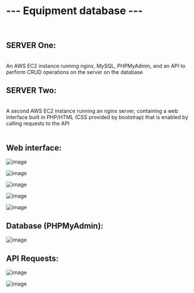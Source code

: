 <h1>--- Equipment database ---</h1>
</br>
<h2>SERVER One:</h2> </br>
An AWS EC2 instance running nginx, MySQL, PHPMyAdmin, and an API to perform CRUD operations on the server on the database
</br>
<h2>SERVER Two:</h2> </br>
A second AWS EC2 instance running an nginx server, containing a web interface built in PHP/HTML (CSS provided by bootstrap) that is enabled by calling requests to the API
</br>
</br>
<h2>Web interface: </h2>
 
![image](https://github.com/austin19moore/Equipment/assets/80301847/7cac11f5-873a-4cb1-8c12-91b6a474442a)

![image](https://github.com/austin19moore/Equipment/assets/80301847/82caf127-f0a7-4617-9979-bd0431d59fc3)

![image](https://github.com/austin19moore/Equipment/assets/80301847/3a5e52a2-c643-4cb2-8e89-7ebfff55292d)

![image](https://github.com/austin19moore/Equipment/assets/80301847/70bcecb9-114d-4c5c-8dc3-ac3794e46d37)

![image](https://github.com/austin19moore/Equipment/assets/80301847/89273f1a-4ea8-4841-98ae-d5d42ac33682)
</br>
<h2>Database (PHPMyAdmin): </h2>

![image](https://github.com/austin19moore/Equipment/assets/80301847/b074c5bd-9c09-4b91-b0cc-be26f38c07d5)
</br>
<h2>API Requests:</h2>

![image](https://github.com/austin19moore/Equipment/assets/80301847/20373e4e-dc8f-4e2a-a3a5-8b917c3298a4)

![image](https://github.com/austin19moore/Equipment/assets/80301847/712d75a7-a8eb-43bd-a4a5-55479b8f6a1d)
